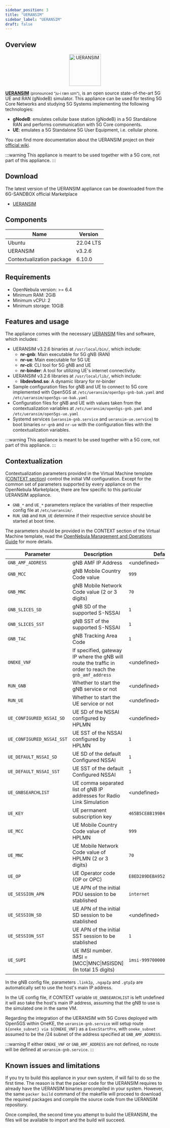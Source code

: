 ```yaml
---
sidebar_position: 3
title: "UERANSIM"
sidebar_label: "UERANSIM"
draft: false
---
```


## Overview

<p align="center">
  <a href="https://github.com/aligungr/UERANSIM"><img src="https://raw.githubusercontent.com/aligungr/UERANSIM/master/.github/logo.png" width="100" title="UERANSIM"></img></a>
</p>

**[UERANSIM](https://github.com/aligungr/UERANSIM)** <small>(pronounced "ju-i ræn sɪm")</small>, is an open source state-of-the-art 5G UE and RAN (gNodeB) simulator. This appliance can be used for testing 5G Core Networks and studying 5G Systems implementing the following technologies:
- **gNodeB**: emulates cellular base station (gNodeB) in a 5G Standalone RAN and performs communication with 5G Core components. 
- **UE**: emulates a 5G Standalone 5G User Equipment, i.e. cellular phone.

You can find more documentation about the UERANSIM project on their [official wiki](https://github.com/aligungr/UERANSIM/wiki).

:::warning
This appliance is meant to be used together with a 5G core, not part of this appliance.
:::

## Download

The latest version of the UERANSIM appliance can be downloaded from the 6G-SANDBOX official Marketplace
- [UERANSIM](https://marketplace.mobilesandbox.cloud:9443/appliance/service_UERANSIM)

## Components

| Name                      | Version    |
| ------------------------- | ---------- |
| Ubuntu                    | 22.04 LTS  |
| UERANSIM                  | v3.2.6     |
| Contextualization package | 6.10.0     |


## Requirements

* OpenNebula version: >= 6.4
* Minimum RAM: 2GiB
* Minimum vCPU: 2
* Minimum storage: 10GiB

## Features and usage

The appliance comes with the necessary [UERANSIM](https://github.com/aligungr/UERANSIM) files and software, which includes:

- UERANSIM v3.2.6 binaries at `/usr/local/bin/`, which include:
    - **nr-gnb**: Main executable for 5G gNB (RAN)
    - **nr-ue**: Main executable for 5G UE
    - **nr-cli**: CLI tool for 5G gNB and UE
    - **nr-binder**: A tool for utilizing UE's internet connectivity.
- UERANSIM v3.2.6 libraries at `/usr/local/lib/`, which include:
    - **libdevbnd.so**: A dynamic library for nr-binder
- Sample configuration files for gNB and UE to connect to 5G core implemented with Open5GS at `/etc/ueransim/open5gs-gnb-bak.yaml` and `/etc/ueransim/open5gs-ue-bak.yaml`
- Configuration files for gNB and UE with values taken from the contextualization variables at `/etc/ueransim/open5gs-gnb.yaml` and `/etc/ueransim/open5gs-ue.yaml`
- Systemd services (`ueransim-gnb.service` and `ueransim-ue.service`) to boot binaries `nr-gnb` and `nr-ue` with the configuration files with the contextualization variables.

:::warning
This appliance is meant to be used together with a 5G core, not part of this appliance.
:::

## Contextualization

Contextualization parameters provided in the Virtual Machine template ([CONTEXT section](https://docs.opennebula.io/6.8/management_and_operations/references/template.html?highlight=context#context-section)) control the initial VM configuration. Except for the common set of parameters supported by every appliance on the OpenNebula Marketplace, there are few specific to this particular UERANSIM appliance.
* `GNB_*` and `UE_*` parameters replace the variables of their respective config file at `/etc/ueransim/`.
* `RUN_GNB` and `RUN_UE` determine if their respective service should be started at boot time.

The parameters should be provided in the CONTEXT section of the Virtual Machine template, read the [OpenNebula Management and Operations Guide](https://docs.opennebula.io/stable/management_and_operations) for more details.

| Parameter                 | Description                                                           | Default Value |
|---------------------------|-----------------------------------------------------------------------|---------------|
| `GNB_AMF_ADDRESS`         | gNB AMF IP Address                                                    | \<undefined\> |
| `GNB_MCC`                 | gNB Mobile Country Code value                                         | `999`         |
| `GNB_MNC`                 | gNB Mobile Network Code value (2 or 3 digits)                         | `70`          |
| `GNB_SLICES_SD`           | gNB SD of the supported S-NSSAI                                       | `1`           |
| `GNB_SLICES_SST`          | gNB SST of the supported S-NSSAI                                      | `1`           |
| `GNB_TAC`                 | gNB Tracking Area Code                                                | `1`           |
| `ONEKE_VNF`               | If specified, gateway IP where the gNB will route the traffic in order to reach the `gnb_amf_address` | \<undefined\> |
| `RUN_GNB`                 | Whether to start the gNB service or not                               | \<undefined\> |
| `RUN_UE`                  | Whether to start the UE service or not                                | \<undefined\> |
| `UE_CONFIGURED_NSSAI_SD`  | UE SD of the NSSAI configured by HPLMN                                | \<undefined\> |
| `UE_CONFIGURED_NSSAI_SST` | UE SST of the NSSAI configured by HPLMN                               | `1`           |
| `UE_DEFAULT_NSSAI_SD`     | UE SD of the default Configured NSSAI                                 | `1`           |
| `UE_DEFAULT_NSSAI_SST`    | UE SST of the default Configured NSSAI                                | `1`           |
| `UE_GNBSEARCHLIST`        | UE comma separated list of gNB IP addresses for Radio Link Simulation | \<undefined\> |
| `UE_KEY`                  | UE permanent subscription key                                         | `465B5CE8B199B49FAA5F0A2EE238A6BC` |
| `UE_MCC`                  | UE Mobile Country Code value of HPLMN                                 | `999`         |
| `UE_MNC`                  | UE Mobile Network Code value of HPLMN (2 or 3 digits)                 | `70`          |
| `UE_OP`                   | UE Operator code (OP or OPC)                                          | `E8ED289DEBA952E4283B54E88E6183CA` |
| `UE_SESSION_APN`          | UE APN of the initial PDU session to be stablished                    | `internet`    |
| `UE_SESSION_SD`           | UE APN of the initial SD session to be stablished                     | \<undefined\> |
| `UE_SESSION_SST`          | UE APN of the initial SST session to be stablished                    | `1`           |
| `UE_SUPI`                 | UE IMSI number. IMSI = [MCC\|MNC\|MSISDN] (In total 15 digits)        | `imsi-999700000000001` |

In the gNB config file, parameters `.linkIp`, `.ngapIp` and `.gtpIp` are automatically set to use the host's main IP address.

In the UE config file, if CONTEXT variable `UE_GNBSEARCHLIST` is left undefined it will aso take the host's main IP address, assuming that the  gNB to use is the simulated one in the same VM.

Regarding the integration of the UERANSIM with 5G Cores deployed with Open5GS within OneKE, the `ueransim-gnb.service` will setup route `${oneke_subnet} via ${ONEKE_VNF}` as a `ExecStartPre`, with `oneke_subnet` assumed to be the /24 subnet of the address specified at `GNB_AMF_ADDRESS`.

:::warning
If either `ONEKE_VNF` or `GNB_AMF_ADDRESS` are not defined, no route will be defined at `ueransim-gnb.service`.
:::

## Known issues and limitations

If you try to build this appliance in your own system, if will fail to do so the first time. The reason is that the packer code for the UERANSIM requires to already have the UERANSIM binaries precompiled in your system. However, the same `packer build` command of the makefile will proceed to download the required packages and compile the source code from the UERANSIM repository.

Once compiled, the second time you attempt to build the UERANSIM, the files will be available to import and the build will succeed.